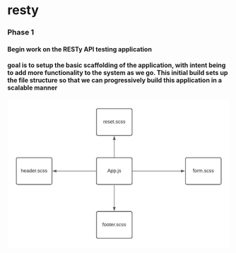 
# resty

### Phase 1
#### Begin work on the RESTy API testing application
#### goal is to setup the basic scaffolding of the application, with intent being to add more functionality to the system as we go. This initial build sets up the file structure so that we can progressively build this application in a scalable manner

![image](./asset/phase1.jpeg)

